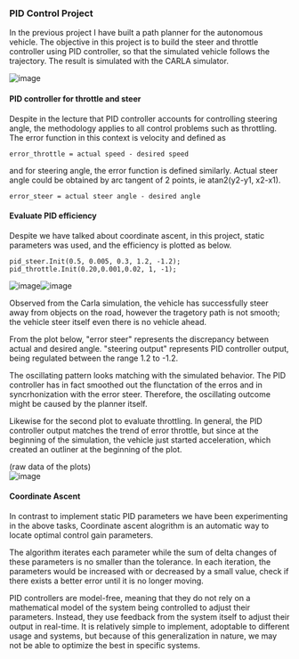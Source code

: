 ### PID Control Project
In the previous project I have built a path planner for the autonomous vehicle. The objective in this project is to build the steer and throttle controller using PID controller, so that the simulated vehicle follows the trajectory.   The result is simulated with the CARLA simulator.

![image](https://user-images.githubusercontent.com/21034990/227677040-d2c6a13e-592f-4516-ab59-d3f5f6cd2783.png)

#### PID controller for throttle and steer
Despite in the lecture that PID controller accounts for controlling steering angle, the methodology applies to all control problems such as throttling.  The error function in this context is velocity and defined as

```
error_throttle = actual speed - desired speed
```
and for steering angle, the error function is defined similarly.  Actual steer angle could be obtained by arc tangent of 2 points, ie atan2(y2-y1, x2-x1).
```
error_steer = actual steer angle - desired angle
```

#### Evaluate PID efficiency
Despite we have talked about coordinate ascent, in this project, static parameters was used, and the efficiency is plotted as below.   

```
pid_steer.Init(0.5, 0.005, 0.3, 1.2, -1.2);
pid_throttle.Init(0.20,0.001,0.02, 1, -1);
```
![image](https://user-images.githubusercontent.com/21034990/227737543-80fca415-8a48-46ef-8839-8a3e2d92baf8.png)![image](https://user-images.githubusercontent.com/21034990/227737557-dbc24f11-c2ab-4f57-a3d1-33923c19a320.png)

Observed from the Carla simulation, the vehicle has successfully steer away from objects on the road, however the tragetory path is not smooth;  the vehicle steer itself even there is no vehicle ahead.

From the plot below, "error steer" represents the discrepancy between actual and desired angle.  "steering output" represents PID controller output, being regulated between the range 1.2 to -1.2.   

The oscillating pattern looks matching with the simulated behavior.  The PID controller has in fact smoothed out the flunctation of the erros and in syncrhonization with the error steer.  Therefore, the oscillating outcome might be caused by the planner itself.

Likewise for the second plot to evaluate throttling.  In general, the PID controller output matches the trend of error throttle, but since at the beginning of the simulation, the vehicle just started acceleration, which created an outliner at the beginning of the plot.

(raw data of the plots)<br>
![image](https://user-images.githubusercontent.com/21034990/227737609-225bdebd-04e8-430b-826d-d843037bf1c7.png)

#### Coordinate Ascent

In contrast to implement static PID parameters we have been experimenting in the above tasks, Coordinate ascent alogrithm is an automatic way to locate optimal control gain parameters.

The algorithm iterates each parameter while the sum of delta changes of these parameters is no smaller than the tolerance.  In each iteration, the parameters would be increased with or decreased by a small value, check if there exists a better error until it is no longer moving.   

PID controllers are model-free, meaning that they do not rely on a mathematical model of the system being controlled to adjust their parameters. Instead, they use feedback from the system itself to adjust their output in real-time. It is relatively simple to implement, adoptable to different usage and systems, but because of this generalization in nature, we may not be able to optimize the best in specific systems.
